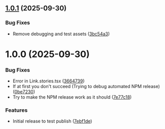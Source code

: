 ## [1.0.1](https://github.com/schjetne/ohs-react-components/compare/v1.0.0...v1.0.1) (2025-09-30)


### Bug Fixes

* Remove debugging and test assets ([3bc54a3](https://github.com/schjetne/ohs-react-components/commit/3bc54a327af38f62f5195044a420e81aa660ba2e))

# 1.0.0 (2025-09-30)


### Bug Fixes

* Error in Link.stories.tsx ([3664739](https://github.com/schjetne/ohs-react-components/commit/3664739ac270f797ce08eef2293f8d5a50a97b7d))
* If at first you don't succeed (Trying to debug automated NPM release) ([0be7230](https://github.com/schjetne/ohs-react-components/commit/0be7230802971997631ea97f903d554acfe77320))
* Try to make the NPM release work as it should ([7e77c18](https://github.com/schjetne/ohs-react-components/commit/7e77c18d161c690e0e49cc7e2710eff49675f600))


### Features

* Initial release to test publish ([7ebf1de](https://github.com/schjetne/ohs-react-components/commit/7ebf1de02a437ec01c277d30f5564556cb5b0de5))
